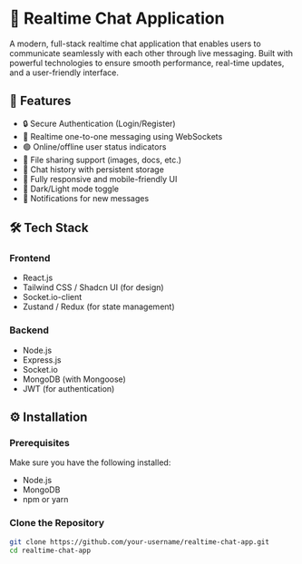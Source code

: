 # 💬 Realtime Chat Application

A modern, full-stack realtime chat application that enables users to communicate seamlessly with each other through live messaging. Built with powerful technologies to ensure smooth performance, real-time updates, and a user-friendly interface.

## 🚀 Features

- 🔒 Secure Authentication (Login/Register)
- 💬 Realtime one-to-one messaging using WebSockets
- 🟢 Online/offline user status indicators
- 📁 File sharing support (images, docs, etc.)
- 📜 Chat history with persistent storage
- 📱 Fully responsive and mobile-friendly UI
- 🌙 Dark/Light mode toggle
- 🔔 Notifications for new messages

## 🛠️ Tech Stack

### Frontend
- React.js
- Tailwind CSS / Shadcn UI (for design)
- Socket.io-client
- Zustand / Redux (for state management)

### Backend
- Node.js
- Express.js
- Socket.io
- MongoDB (with Mongoose)
- JWT (for authentication)

## ⚙️ Installation

### Prerequisites
Make sure you have the following installed:
- Node.js
- MongoDB
- npm or yarn

### Clone the Repository
```bash
git clone https://github.com/your-username/realtime-chat-app.git
cd realtime-chat-app
